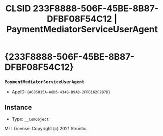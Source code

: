 ﻿---
title: "CLSID 233F8888-506F-45BE-8B87-DFBF08F54C12 | PaymentMediatorServiceUserAgent"
excerpt: What is COM-Object CLSID 233F8888-506F-45BE-8B87-DFBF08F54C12?
---

# {233F8888-506F-45BE-8B87-DFBF08F54C12}

### `PaymentMediatorServiceUserAgent`
* AppID: `{AC05815A-A8D5-434B-B9A8-2FFD162F2B7D}`

## Instance

* Type: `__ComObject`

MIT License. Copyright (c) 2021 Strontic.


